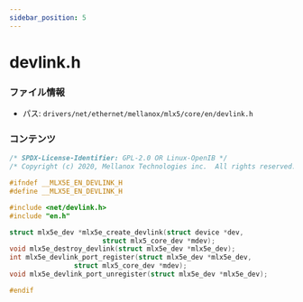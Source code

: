 ```yaml
---
sidebar_position: 5
---
```

# devlink.h

### ファイル情報

- パス: `drivers/net/ethernet/mellanox/mlx5/core/en/devlink.h`

### コンテンツ

```h
/* SPDX-License-Identifier: GPL-2.0 OR Linux-OpenIB */
/* Copyright (c) 2020, Mellanox Technologies inc.  All rights reserved. */

#ifndef __MLX5E_EN_DEVLINK_H
#define __MLX5E_EN_DEVLINK_H

#include <net/devlink.h>
#include "en.h"

struct mlx5e_dev *mlx5e_create_devlink(struct device *dev,
				       struct mlx5_core_dev *mdev);
void mlx5e_destroy_devlink(struct mlx5e_dev *mlx5e_dev);
int mlx5e_devlink_port_register(struct mlx5e_dev *mlx5e_dev,
				struct mlx5_core_dev *mdev);
void mlx5e_devlink_port_unregister(struct mlx5e_dev *mlx5e_dev);

#endif

```

